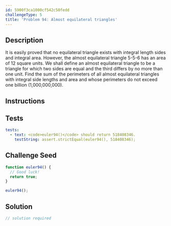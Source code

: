 ```yaml
---
id: 5900f3ca1000cf542c50fedd
challengeType: 5
title: 'Problem 94: Almost equilateral triangles'
---
```


## Description
<section id='description'>
It is easily proved that no equilateral triangle exists with integral length sides and integral area. However, the almost equilateral triangle 5-5-6 has an area of 12 square units.
We shall define an almost equilateral triangle to be a triangle for which two sides are equal and the third differs by no more than one unit.
Find the sum of the perimeters of all almost equilateral triangles with integral side lengths and area and whose perimeters do not exceed one billion (1,000,000,000).
</section>

## Instructions
<section id='instructions'>

</section>

## Tests
<section id='tests'>

```yml
tests:
  - text: <code>euler94()</code> should return 518408346.
    testString: assert.strictEqual(euler94(), 518408346);

```

</section>

## Challenge Seed
<section id='challengeSeed'>

<div id='js-seed'>

```js
function euler94() {
  // Good luck!
  return true;
}

euler94();
```

</div>



</section>

## Solution
<section id='solution'>

```js
// solution required
```

</section>
